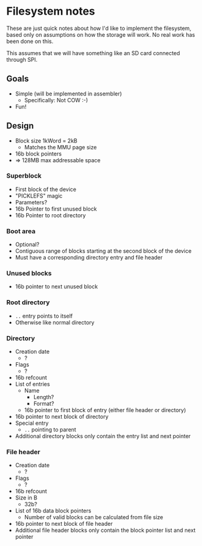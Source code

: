 # Filesystem notes
These are just quick notes about how I'd like to implement the filesystem,
based only on assumptions on how the storage will work.
No real work has been done on this.

This assumes that we will have something like an SD card connected through SPI.

## Goals
- Simple (will be implemented in assembler)
    - Specifically: Not COW :-)
- Fun!

## Design
- Block size 1kWord = 2kB
    - Matches the MMU page size
- 16b block pointers
- => 128MB max addressable space

### Superblock
- First block of the device
- "PICKLEFS" magic
- Parameters?
- 16b Pointer to first unused block
- 16b Pointer to root directory

### Boot area
- Optional?
- Contiguous range of blocks starting at the second block of the device
- Must have a corresponding directory entry and file header

### Unused blocks
- 16b pointer to next unused block

### Root directory
- `..` entry points to itself
- Otherwise like normal directory

### Directory
- Creation date
    - ?
- Flags
    - ?
- 16b refcount
- List of entries
    - Name
        - Length?
        - Format?
    - 16b pointer to first block of entry (either file header or directory)
- 16b pointer to next block of directory
- Special entry
    - `..` pointing to parent
- Additional directory blocks only contain the entry list and next pointer

### File header
- Creation date
    - ?
- Flags
    - ?
- 16b refcount
- Size in B
    - 32b?
- List of 16b data block pointers
    - Number of valid blocks can be calculated from file size
- 16b pointer to next block of file header
- Additional file header blocks only contain the block pointer list and next pointer
